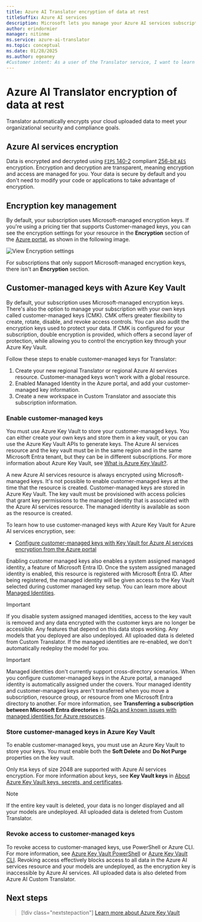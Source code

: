 ```yaml
---
title: Azure AI Translator encryption of data at rest
titleSuffix: Azure AI services
description: Microsoft lets you manage your Azure AI services subscriptions with your own keys, called customer-managed keys (CMK). This article covers data encryption at rest for Azure AI Translator, and how to enable and manage CMK. 
author: erindormier
manager: nitinme
ms.service: azure-ai-translator
ms.topic: conceptual
ms.date: 01/28/2025
ms.author: egeaney
#Customer intent: As a user of the Translator service, I want to learn how encryption at rest works.
---
```


# Azure AI Translator encryption of data at rest

Translator automatically encrypts your cloud uploaded data to meet your organizational security and compliance goals.

## Azure AI services encryption

Data is encrypted and decrypted using [`FIPS` 140-2](https://en.wikipedia.org/wiki/FIPS_140-2) compliant [256-bit `AES`](https://en.wikipedia.org/wiki/Advanced_Encryption_Standard) encryption. Encryption and decryption are transparent, meaning encryption and access are managed for you. Your data is secure by default and you don't need to modify your code or applications to take advantage of encryption.

## Encryption key management

By default, your subscription uses Microsoft-managed encryption keys. If you're using a pricing tier that supports Customer-managed keys, you can see the encryption settings for your resource in the **Encryption** section of the [Azure portal](https://portal.azure.com), as shown in the following image.

![View Encryption settings](../media/cognitive-services-encryption/encryptionblade.png)

For subscriptions that only support Microsoft-managed encryption keys, there isn't an **Encryption** section.

## Customer-managed keys with Azure Key Vault

By default, your subscription uses Microsoft-managed encryption keys. There's also the option to manage your subscription with your own keys called customer-managed keys (CMK). CMK offers greater flexibility to create, rotate, disable, and revoke access controls. You can also audit the encryption keys used to protect your data. If CMK is configured for your subscription, double encryption is provided, which offers a second layer of protection, while allowing you to control the encryption key through your Azure Key Vault.

Follow these steps to enable customer-managed keys for Translator:

1. Create your new regional Translator or regional Azure AI services resource. Customer-managed keys won't work with a global resource.
2. Enabled Managed Identity in the Azure portal, and add your customer-managed key information.
3. Create a new workspace in Custom Translator and associate this subscription information.

### Enable customer-managed keys

You must use Azure Key Vault to store your customer-managed keys. You can either create your own keys and store them in a key vault, or you can use the Azure Key Vault APIs to generate keys. The Azure AI services resource and the key vault must be in the same region and in the same Microsoft Entra tenant, but they can be in different subscriptions. For more information about Azure Key Vault, see [What is Azure Key Vault?](/azure/key-vault/general/overview).

A new Azure AI services resource is always encrypted using Microsoft-managed keys. It's not possible to enable customer-managed keys at the time that the resource is created. Customer-managed keys are stored in Azure Key Vault. The key vault must be provisioned with access policies that grant key permissions to the managed identity that is associated with the Azure AI services resource. The managed identity is available as soon as the resource is created.

To learn how to use customer-managed keys with Azure Key Vault for Azure AI services encryption, see:

- [Configure customer-managed keys with Key Vault for Azure AI services encryption from the Azure portal](../Encryption/cognitive-services-encryption-keys-portal.md)

Enabling customer managed keys also enables a system assigned managed identity, a feature of Microsoft Entra ID. Once the system assigned managed identity is enabled, this resource is registered with Microsoft Entra ID. After being registered, the managed identity will be given access to the Key Vault selected during customer managed key setup. You can learn more about [Managed Identities](/azure/active-directory/managed-identities-azure-resources/overview).

> [!IMPORTANT]
> If you disable system assigned managed identities, access to the key vault is removed and any data encrypted with the customer keys are no longer be accessible. Any features that depend on this data stops working. Any models that you deployed are also undeployed. All uploaded data is deleted from Custom Translator. If the managed identities are re-enabled, we don't automatically redeploy the model for you.

> [!IMPORTANT]
> Managed identities don't currently support cross-directory scenarios. When you configure customer-managed keys in the Azure portal, a managed identity is automatically assigned under the covers. Your managed identity and customer-managed keys aren't transferred when you move a subscription, resource group, or resource from one Microsoft Entra directory to another. For more information, see **Transferring a subscription between Microsoft Entra directories** in [FAQs and known issues with managed identities for Azure resources](/azure/active-directory/managed-identities-azure-resources/known-issues#transferring-a-subscription-between-azure-ad-directories).  

### Store customer-managed keys in Azure Key Vault

To enable customer-managed keys, you must use an Azure Key Vault to store your keys. You must enable both the **Soft Delete** and **Do Not Purge** properties on the key vault.

Only `RSA` keys of size 2048 are supported with Azure AI services encryption. For more information about keys, see **Key Vault keys** in [About Azure Key Vault keys, secrets, and certificates](/azure/key-vault/general/about-keys-secrets-certificates).

> [!NOTE]
> If the entire key vault is deleted, your data is no longer displayed and all your models are undeployed. All uploaded data is deleted from Custom Translator. 

### Revoke access to customer-managed keys

To revoke access to customer-managed keys, use PowerShell or Azure CLI. For more information, see [Azure Key Vault PowerShell](/powershell/module/az.keyvault//) or [Azure Key Vault CLI](/cli/azure/keyvault). Revoking access effectively blocks access to all data in the Azure AI services resource and your models are undeployed, as the encryption key is inaccessible by Azure AI services. All uploaded data is also deleted from Azure AI Custom Translator.

## Next steps

> [!div class="nextstepaction"]
> [Learn more about Azure Key Vault](/azure/key-vault/general/overview)
